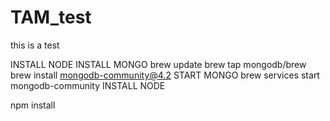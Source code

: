 # TAM_test

this is a test

INSTALL NODE
INSTALL MONGO
brew update
brew tap mongodb/brew
brew install mongodb-community@4.2
START MONGO
brew services start mongodb-community
INSTALL NODE

npm install
